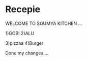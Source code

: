 # Recepie


WELCOME TO SOUMYA KITCHEN ...


1)GOBI
2)ALU


3)pizzaa
4)Burger 

Done my changes....

